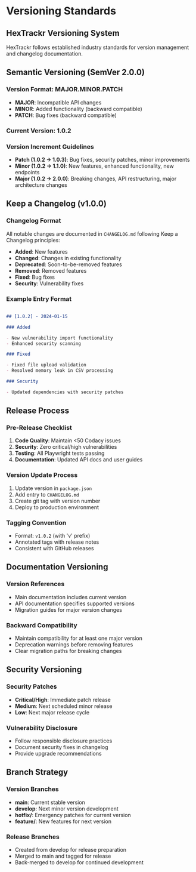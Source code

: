 # Versioning Standards

## HexTrackr Versioning System

HexTrackr follows established industry standards for version management and changelog documentation.

## Semantic Versioning (SemVer 2.0.0)

### Version Format: MAJOR.MINOR.PATCH

- **MAJOR**: Incompatible API changes
- **MINOR**: Added functionality (backward compatible)
- **PATCH**: Bug fixes (backward compatible)

### Current Version: 1.0.2

### Version Increment Guidelines

- **Patch (1.0.2 → 1.0.3)**: Bug fixes, security patches, minor improvements
- **Minor (1.0.2 → 1.1.0)**: New features, enhanced functionality, new endpoints
- **Major (1.0.2 → 2.0.0)**: Breaking changes, API restructuring, major architecture changes

## Keep a Changelog (v1.0.0)

### Changelog Format

All notable changes are documented in `CHANGELOG.md` following Keep a Changelog principles:

- **Added**: New features
- **Changed**: Changes in existing functionality
- **Deprecated**: Soon-to-be-removed features
- **Removed**: Removed features
- **Fixed**: Bug fixes
- **Security**: Vulnerability fixes

### Example Entry Format

```markdown

## [1.0.2] - 2024-01-15

### Added

- New vulnerability import functionality
- Enhanced security scanning

### Fixed

- Fixed file upload validation
- Resolved memory leak in CSV processing

### Security

- Updated dependencies with security patches

```

## Release Process

### Pre-Release Checklist

1. **Code Quality**: Maintain <50 Codacy issues
2. **Security**: Zero critical/high vulnerabilities
3. **Testing**: All Playwright tests passing
4. **Documentation**: Updated API docs and user guides

### Version Update Process

1. Update version in `package.json`
2. Add entry to `CHANGELOG.md`
3. Create git tag with version number
4. Deploy to production environment

### Tagging Convention

- Format: `v1.0.2` (with 'v' prefix)
- Annotated tags with release notes
- Consistent with GitHub releases

## Documentation Versioning

### Version References

- Main documentation includes current version
- API documentation specifies supported versions
- Migration guides for major version changes

### Backward Compatibility

- Maintain compatibility for at least one major version
- Deprecation warnings before removing features
- Clear migration paths for breaking changes

## Security Versioning

### Security Patches

- **Critical/High**: Immediate patch release
- **Medium**: Next scheduled minor release
- **Low**: Next major release cycle

### Vulnerability Disclosure

- Follow responsible disclosure practices
- Document security fixes in changelog
- Provide upgrade recommendations

## Branch Strategy

### Version Branches

- **main**: Current stable version
- **develop**: Next minor version development
- **hotfix/**: Emergency patches for current version
- **feature/**: New features for next version

### Release Branches

- Created from develop for release preparation
- Merged to main and tagged for release
- Back-merged to develop for continued development
